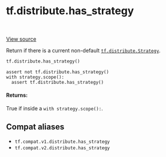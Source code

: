 <div itemscope itemtype="http://developers.google.com/ReferenceObject">
<meta itemprop="name" content="tf.distribute.has_strategy" />
<meta itemprop="path" content="Stable" />
</div>

# tf.distribute.has_strategy

<!-- Insert buttons and diff -->

<table class="tfo-notebook-buttons tfo-api" align="left">
</table>

<a target="_blank" href="/code/stable/tensorflow/python/distribute/distribution_strategy_context.py">View source</a>



Return if there is a current non-default <a href="../../tf/distribute/Strategy.md"><code>tf.distribute.Strategy</code></a>.

``` python
tf.distribute.has_strategy()
```



<!-- Placeholder for "Used in" -->

```
assert not tf.distribute.has_strategy()
with strategy.scope():
  assert tf.distribute.has_strategy()
```

#### Returns:

True if inside a `with strategy.scope():`.


## Compat aliases

* `tf.compat.v1.distribute.has_strategy`
* `tf.compat.v2.distribute.has_strategy`

